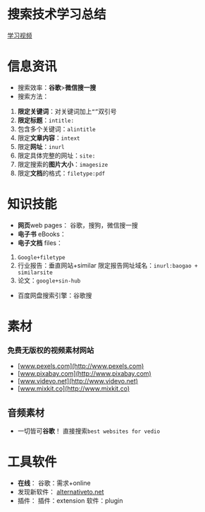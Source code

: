 # 搜索技术学习总结

[学习视频](https://www.bilibili.com/video/BV1yw411F7J1/?spm_id_from=333.999.0.0&vd_source=c1c576e394e0d275e2817e9513f6ad45)

# 信息资讯

- 搜索效率：**谷歌**>**微信搜一搜**
- 搜索方法：

1. **限定关键词**：对关键词加上`“”`双引号
2. **限定标题**：`intitle:`
3. 包含多个关键词：`alintitle`
4. 限定**文章内容**：`intext`
5. 限定**网址**：`inurl`
6. 限定具体完整的网址：`site:`
7. 限定搜索的**图片大小**：`imagesize`
8. 限定**文档**的格式：`filetype:pdf`

# 知识技能

- **网页**web pages： 谷歌，搜狗，微信搜一搜
- **电子书** eBooks：
- **电子文档** files：

1. `Google+filetype`
2. 行业报告：垂直网站+similar 限定报告网址域名：`inurl:baogao + similarsite`
3. 论文：`google+sin-hub`

- 百度网盘搜索引擎：谷歌搜

# 素材

### 免费无版权的视频素材网站

- [www.pexels.com](http://www.pexels.com)
- [www.pixabay.com](http://www.pixabay.com)
- [www.videvo.net](http://www.videvo.net)
- [www.mixkit.co](http://www.mixkit.co)

## 音频素材

- 一切皆可**谷歌**！ 直接搜索`best websites for vedio`

# 工具软件

- **在线**： 谷歌：需求+online
- 发现新软件： [alternativeto.net](http://alternativeto.net)
- 插件： 插件：extension 软件：plugin